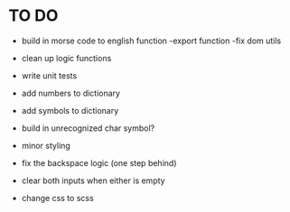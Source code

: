 # TO DO 


- build in morse code to english function
    -export function
    -fix dom utils

- clean up logic functions

- write unit tests


- add numbers to dictionary 
- add symbols to dictionary
- build in unrecognized char symbol?
 

- minor styling

- fix the backspace logic (one step behind)
- clear both inputs when either is empty 
- change css to scss
